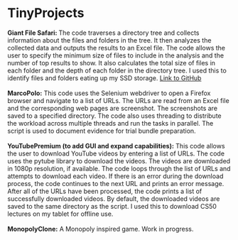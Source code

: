 # TinyProjects
<b>Giant File Safari: </b> 
The code traverses a directory tree and collects information about the files and folders in the tree. It then analyzes the collected data and outputs the results to an Excel file. The code allows the user to specify the minimum size of files to include in the analysis and the number of top results to show. It also calculates the total size of files in each folder and the depth of each folder in the directory tree. I used this to identify files and folders eating up my SSD storage.
<a href="https://github.com/AtanasKodzhamanov/TinyProjects/blob/770803418583502ff1177b56e51c1467c895429b/GiantFileSafari/GUI%20Example.png">Link to GitHub</a>
<br>
<br>
<b>MarcoPolo:</b> 
This code uses the Selenium webdriver to open a Firefox browser and navigate to a list of URLs. The URLs are read from an Excel file and the corresponding web pages are screenshot. The screenshots are saved to a specified directory. The code also uses threading to distribute the workload across multiple threads and run the tasks in parallel. The script is used to document evidence for trial bundle preparation. 
<br>
<br>
<b>YouTubePremium (to add GUI and expand capabilities):</b> 
This code allows the user to download YouTube videos by entering a list of URLs. The code uses the pytube library to download the videos. The videos are downloaded in 1080p resolution, if available. The code loops through the list of URLs and attempts to download each video. If there is an error during the download process, the code continues to the next URL and prints an error message. After all of the URLs have been processed, the code prints a list of successfully downloaded videos. By default, the downloaded videos are saved to the same directory as the script. I used this to download CS50 lectures on my tablet for offline use. 
<br>
<br>
<b>MonopolyClone:</b> 
A Monopoly inspired game. Work in progress. 
<br>
<br>

